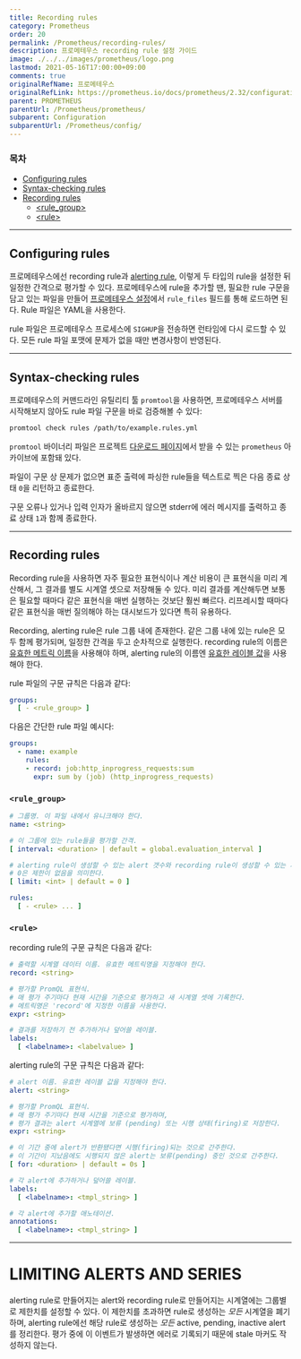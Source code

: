 ```yaml
---
title: Recording rules
category: Prometheus
order: 20
permalink: /Prometheus/recording-rules/
description: 프로메테우스 recording rule 설정 가이드
image: ./../../images/prometheus/logo.png
lastmod: 2021-05-16T17:00:00+09:00
comments: true
originalRefName: 프로메테우스
originalRefLink: https://prometheus.io/docs/prometheus/2.32/configuration/recording_rules/
parent: PROMETHEUS
parentUrl: /Prometheus/prometheus/
subparent: Configuration
subparentUrl: /Prometheus/config/
---
```


### 목차

- [Configuring rules](#configuring-rules)
- [Syntax-checking rules](#syntax-checking-rules)
- [Recording rules](#recording-rules)
  + [\<rule_group\>](#rule_group)
  + [\<rule\>](#rule)

---

## Configuring rules

프로메테우스에선 recording rule과 [alerting rule](../alerting-rules), 이렇게 두 타입의 rule을 설정한 뒤 일정한 간격으로 평가할 수 있다. 프로메테우스에 rule을 추가할 땐, 필요한 rule 구문을 담고 있는 파일을 만들어 [프로메테우스 설정](../configuration)에서 `rule_files` 필드를 통해 로드하면 된다. Rule 파일은 YAML을 사용한다.

rule 파일은 프로메테우스 프로세스에 `SIGHUP`을 전송하면 런타임에 다시 로드할 수 있다. 모든 rule 파일 포맷에 문제가 없을 때만 변경사항이 반영된다.

---

## Syntax-checking rules

프로메테우스의 커맨드라인 유틸리티 툴 `promtool`을 사용하면, 프로메테우스 서버를 시작해보지 않아도 rule 파일 구문을 바로 검증해볼 수 있다:

```sh
promtool check rules /path/to/example.rules.yml
```

`promtool` 바이너리 파일은 프로젝트 [다운로드 페이지](https://prometheus.io/download/)에서 받을 수 있는 `prometheus` 아카이브에 포함돼 있다.

파일이 구문 상 문제가 없으면 표준 출력에 파싱한 rule들을 텍스트로 찍은 다음 종료 상태 `0`을 리턴하고 종료한다.

구문 오류나 있거나 입력 인자가 올바르지 않으면 stderr에 에러 메시지를 출력하고 종료 상태 `1`과 함께 종료한다.

---

## Recording rules

Recording rule을 사용하면 자주 필요한 표현식이나 계산 비용이 큰 표현식을 미리 계산해서, 그 결과를 별도 시계열 셋으로 저장해둘 수 있다. 미리 결과를 계산해두면 보통은 필요할 때마다 같은 표현식을 매번 실행하는 것보단 훨씬 빠르다. 리프레시할 때마다 같은 표현식을 매번 질의해야 하는 대시보드가 있다면 특히 유용하다.

Recording, alerting rule은 rule 그룹 내에 존재한다. 같은 그룹 내에 있는 rule은 모두 함께 평가되며, 일정한 간격을 두고 순차적으로 실행한다. recording rule의 이름은 [유효한 메트릭 이름](../data-model#metric-names-and-labels)을 사용해야 하며, alerting rule의 이름엔 [유효한 레이블 값](../data-model#metric-names-and-labels)을 사용해야 한다.

rule 파일의 구문 규칙은 다음과 같다:

```yaml
groups:
  [ - <rule_group> ]
```

다음은 간단한 rule 파일 예시다:

```yaml
groups:
  - name: example
    rules:
    - record: job:http_inprogress_requests:sum
      expr: sum by (job) (http_inprogress_requests)
```

### `<rule_group>`

```yaml
# 그룹명. 이 파일 내에서 유니크해야 한다.
name: <string>

# 이 그룹에 있는 rule들을 평가할 간격.
[ interval: <duration> | default = global.evaluation_interval ]

# alerting rule이 생성할 수 있는 alert 갯수와 recording rule이 생성할 수 있는 시계열 갯수를 제한한다.
# 0은 제한이 없음을 의미한다.
[ limit: <int> | default = 0 ]

rules:
  [ - <rule> ... ]
```

### `<rule>`

recording rule의 구문 규칙은 다음과 같다:

```yaml
# 출력할 시계열 데이터 이름. 유효한 메트릭명을 지정해야 한다.
record: <string>

# 평가할 PromQL 표현식.
# 매 평가 주기마다 현재 시간을 기준으로 평가하고 새 시계열 셋에 기록한다.
# 메트릭명은 'record'에 지정한 이름을 사용한다.
expr: <string>

# 결과를 저장하기 전 추가하거나 덮어쓸 레이블.
labels:
  [ <labelname>: <labelvalue> ]
```

alerting rule의 구문 규칙은 다음과 같다:

```yaml
# alert 이름. 유효한 레이블 값을 지정해야 한다.
alert: <string>

# 평가할 PromQL 표현식.
# 매 평가 주기마다 현재 시간을 기준으로 평가하며,
# 평가 결과는 alert 시계열에 보류 (pending) 또는 시행 상태(firing)로 저장한다.
expr: <string>

# 이 기간 중에 alert가 반환됐다면 시행(firing)되는 것으로 간주한다.
# 이 기간이 지났음에도 시행되지 않은 alert는 보류(pending) 중인 것으로 간주한다.
[ for: <duration> | default = 0s ]

# 각 alert에 추가하거나 덮어쓸 레이블.
labels:
  [ <labelname>: <tmpl_string> ]

# 각 alert에 추가할 애노테이션.
annotations:
  [ <labelname>: <tmpl_string> ]
```

---

# LIMITING ALERTS AND SERIES

alerting rule로 만들어지는 alert와 recording rule로 만들어지는 시계열에는 그룹별로 제한치를 설정할 수 있다. 이 제한치를 초과하면 rule로 생성하는 *모든* 시계열을 폐기하며, alerting rule에선 해당 rule로 생성하는 *모든* active, pending, inactive alert를 정리한다. 평가 중에 이 이벤트가 발생하면 에러로 기록되기 때문에 stale 마커도 작성하지 않는다.

